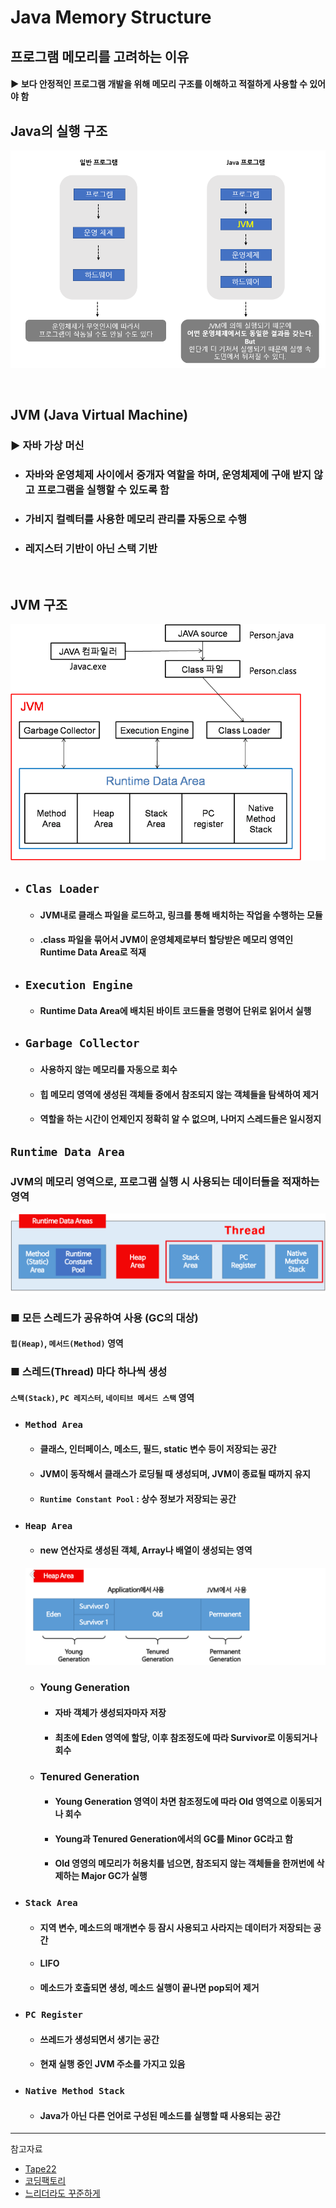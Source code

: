 # Java Memory Structure

## 프로그램 메모리를 고려하는 이유
#### ▶ 보다 안정적인 프로그램 개발을 위해 메모리 구조를 이해하고 적절하게 사용할 수 있어야 함

## Java의 실행 구조
![](../CS_IMG/Java_Process_Structure.png)

<br/>

## JVM (Java Virtual Machine)
### ▶ 자바 가상 머신
* ### 자바와 운영체제 사이에서 중개자 역할을 하며, 운영체제에 구애 받지 않고 프로그램을 실행할 수 있도록 함
* ### 가비지 컬렉터를 사용한 메모리 관리를 자동으로 수행
* ### 레지스터 기반이 아닌 스택 기반

<br/>

## JVM 구조
![](../CS_IMG/JVM.png)
* ## `Clas Loader`
  * #### JVM내로 클래스 파일을 로드하고, 링크를 통해 배치하는 작업을 수행하는 모듈
  * #### .class 파일을 묶어서 JVM이 운영체제로부터 할당받은 메모리 영역인 Runtime Data Area로 적재
* ## `Execution Engine`
  * #### Runtime Data Area에 배치된 바이트 코드들을 명령어 단위로 읽어서 실행
* ## `Garbage Collector`
  * #### 사용하지 않는 메모리를 자동으로 회수
  * #### 힙 메모리 영역에 생성된 객체들 중에서 참조되지 않는 객체들을 탐색하여 제거
  * #### 역할을 하는 시간이 언제인지 정확히 알 수 없으며, 나머지 스레드들은 일시정지

## `Runtime Data Area`
### JVM의 메모리 영역으로, 프로그램 실행 시 사용되는 데이터들을 적재하는 영역
![](../CS_IMG/Runtime_Data_Area.png)

### ■ 모든 스레드가 공유하여 사용 (GC의 대상)
#### `힙(Heap)`, `메서드(Method)` 영역

### ■ 스레드(Thread) 마다 하나씩 생성
#### `스택(Stack)`, `PC 레지스터`, `네이티브 메서드 스택` 영역 

* ### `Method Area`
  * #### 클래스, 인터페이스, 메소드, 필드, static 변수 등이 저장되는 공간
  * #### JVM이 동작해서 클래스가 로딩될 때 생성되며, JVM이 종료될 때까지 유지
  * #### `Runtime Constant Pool` : 상수 정보가 저장되는 공간
* ### `Heap Area`
  * #### new 연산자로 생성된 객체, Array나 배열이 생성되는 영역
  ![](../CS_IMG/Heap_Area.png)
  * ### Young Generation
    * #### 자바 객체가 생성되자마자 저장
    * #### 최초에 Eden 영역에 할당, 이후 참조정도에 따라 Survivor로 이동되거나 회수
  * ### Tenured Generation
    * #### Young Generation 영역이 차면 참조정도에 따라 Old 영역으로 이동되거나 회수
    * #### Young과 Tenured Generation에서의 GC를 Minor GC라고 함
    * #### Old 영영의 메모리가 허용치를 넘으면, 참조되지 않는 객체들을 한꺼번에 삭제하는 Major GC가 실행
* ### `Stack Area`
  * #### 지역 변수, 메소드의 매개변수 등 잠시 사용되고 사라지는 데이터가 저장되는 공간
  * #### LIFO
  * #### 메소드가 호출되면 생성, 메소드 실행이 끝나면 pop되어 제거
* ### `PC Register`
  * #### 쓰레드가 생성되면서 생기는 공간
  * #### 현재 실행 중인 JVM 주소를 가지고 있음
* ### `Native Method Stack`
  * #### Java가 아닌 다른 언어로 구성된 메소드를 실행할 때 사용되는 공간

<hr/>

참고자료
* [Tape22](https://tape22.tistory.com/28)
* [코딩팩토리](https://coding-factory.tistory.com/828)
* [느리더라도 꾸준하게](https://steady-coding.tistory.com/305)